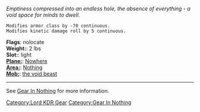 *Emptiness compressed into an endless hole, the absence of everything -
a void space for minds to dwell.*

`Modifies armor class by -70 continuous.`  
`Modifies kinetic damage roll by 5 continuous.`

**Flags**: nolocate  
**Weight:**: 2 lbs  
**Slot:**: light  
**[Plane:](:Category:Lord_Planes.md "wikilink")**:
[Nowhere](:Category:Nowhere.md "wikilink")  
**[Area:](:Category:Lord_Areas.md "wikilink")**:
[Nothing](:Category:Nothing.md "wikilink")  
**[Mob:](:Category:Lord_Mobs.md "wikilink")**: [the void
beast](the_void_beast "wikilink")  

------------------------------------------------------------------------

See [Gear In Nothing](:Category:Gear_In_Nothing.md "wikilink") for more
information.

[Category:Lord KDR Gear](Category:Lord_KDR_Gear "wikilink")
[Category:Gear In Nothing](Category:Gear_In_Nothing "wikilink")

